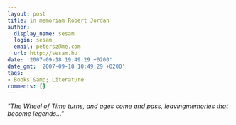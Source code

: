 ```yaml
---
layout: post
title: in memoriam Robert Jordan
author:
  display_name: sesam
  login: sesam
  email: petersz@me.com
  url: http://sesam.hu
date: '2007-09-18 19:49:29 +0200'
date_gmt: '2007-09-18 10:49:29 +0200'
tags:
- Books &amp; Literature
comments: []
---
```


_"The Wheel of Time turns, and ages come and pass, leaving[memories](http://dragonmount.com) that become legends..."_
